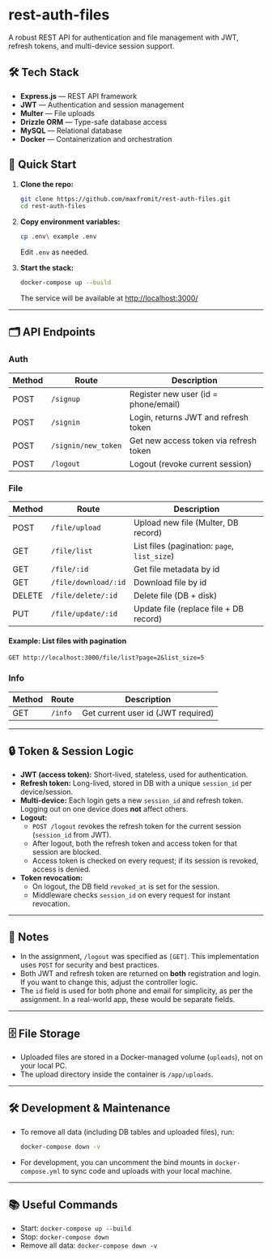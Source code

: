 # rest-auth-files

A robust REST API for authentication and file management with JWT, refresh tokens, and multi-device session support.

## 🛠️ Tech Stack

- **Express.js** — REST API framework
- **JWT** — Authentication and session management
- **Multer** — File uploads
- **Drizzle ORM** — Type-safe database access
- **MySQL** — Relational database
- **Docker** — Containerization and orchestration

## 🚀 Quick Start

1. **Clone the repo:**

   ```bash
   git clone https://github.com/maxfromit/rest-auth-files.git
   cd rest-auth-files
   ```

2. **Copy environment variables:**

   ```bash
   cp .env\ example .env
   ```

   Edit `.env` as needed.

3. **Start the stack:**
   ```bash
   docker-compose up --build
   ```
   The service will be available at [http://localhost:3000/](http://localhost:3000/)

---

## 🗂️ API Endpoints

### Auth

| Method | Route               | Description                            |
| ------ | ------------------- | -------------------------------------- |
| POST   | `/signup`           | Register new user (id = phone/email)   |
| POST   | `/signin`           | Login, returns JWT and refresh token   |
| POST   | `/signin/new_token` | Get new access token via refresh token |
| POST   | `/logout`           | Logout (revoke current session)        |

### File

| Method | Route                | Description                                  |
| ------ | -------------------- | -------------------------------------------- |
| POST   | `/file/upload`       | Upload new file (Multer, DB record)          |
| GET    | `/file/list`         | List files (pagination: `page`, `list_size`) |
| GET    | `/file/:id`          | Get file metadata by id                      |
| GET    | `/file/download/:id` | Download file by id                          |
| DELETE | `/file/delete/:id`   | Delete file (DB + disk)                      |
| PUT    | `/file/update/:id`   | Update file (replace file + DB record)       |

#### Example: List files with pagination

```
GET http://localhost:3000/file/list?page=2&list_size=5
```

### Info

| Method | Route   | Description                        |
| ------ | ------- | ---------------------------------- |
| GET    | `/info` | Get current user id (JWT required) |

---

## 🔒 Token & Session Logic

- **JWT (access token):** Short-lived, stateless, used for authentication.
- **Refresh token:** Long-lived, stored in DB with a unique `session_id` per device/session.
- **Multi-device:** Each login gets a new `session_id` and refresh token. Logging out on one device does **not** affect others.
- **Logout:**
  - `POST /logout` revokes the refresh token for the current session (`session_id` from JWT).
  - After logout, both the refresh token and access token for that session are blocked.
  - Access token is checked on every request; if its session is revoked, access is denied.
- **Token revocation:**
  - On logout, the DB field `revoked_at` is set for the session.
  - Middleware checks `session_id` on every request for instant revocation.

---

## 📝 Notes

- In the assignment, `/logout` was specified as `[GET]`. This implementation uses `POST` for security and best practices.
- Both JWT and refresh token are returned on **both** registration and login. If you want to change this, adjust the controller logic.
- The `id` field is used for both phone and email for simplicity, as per the assignment. In a real-world app, these would be separate fields.

---

## 🗄️ File Storage

- Uploaded files are stored in a Docker-managed volume (`uploads`), not on your local PC.
- The upload directory inside the container is `/app/uploads`.

---

## 🛠️ Development & Maintenance

- To remove all data (including DB tables and uploaded files), run:
  ```bash
  docker-compose down -v
  ```
- For development, you can uncomment the bind mounts in `docker-compose.yml` to sync code and uploads with your local machine.

---

## 📚 Useful Commands

- Start: `docker-compose up --build`
- Stop: `docker-compose down`
- Remove all data: `docker-compose down -v`
